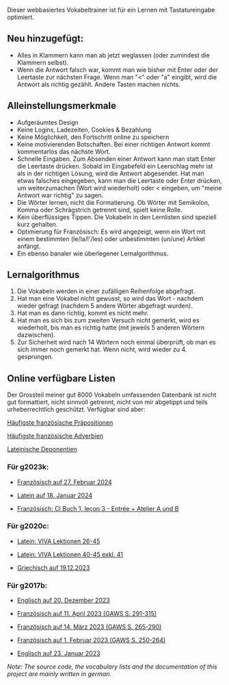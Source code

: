 Dieser webbasiertes Vokabeltrainer ist für ein Lernen mit Tastatureingabe optimiert.


## Neu hinzugefügt:
- Alles in Klammern kann man ab jetzt weglassen (oder zumindest die Klammern selbst).
- Wenn die Antwort falsch war, kommt man wie bisher mit Enter oder der Leertaste zur nächsten Frage. Wenn man "<" oder "a" eingibt, wird die Antwort als richtig gezählt. Andere Tasten machen nichts.

## Alleinstellungsmerkmale
- Aufgeräumtes Design
- Keine Logins, Ladezeiten, Cookies & Bezahlung
- Keine Möglichkeit, den Fortschritt online zu speichern
- Keine motivierenden Botschaften. Bei einer richtigen Antwort kommt kommentarlos das nächste Wort.
- Schnelle Eingaben. Zum Absenden einer Antwort kann man statt Enter die Leertaste drücken. Sobald im Eingabefeld ein Leerschlag mehr ist als in der richtigen Lösung, wird die Antwort abgesendet. Hat man etwas falsches eingegeben, kann man die Leertaste oder Enter drücken, um weiterzumachen (Wort wird wiederholt) oder < eingeben, um "meine Antwort war richtig" zu sagen.
- Die Wörter lernen, nicht die Formatierung. Ob Wörter mit Semikolon, Komma oder Schrägstrich getrennt sind, spielt keine Rolle.
- Kein überflüssiges Tippen. Die Vokabeln in den Lernlisten sind speziell kurz gehalten.
- Optimierung für Französisch: Es wird angezeigt, wenn ein Wort mit einem bestimmten (le/la/l'/les) oder unbestimmten (un/une) Artikel anfängt.
- Ein ebenso banaler wie überlegener Lernalgorithmus.

## Lernalgorithmus
1. Die Vokabeln werden in einer zufälligen Reihenfolge abgefragt.
2. Hat man eine Vokabel nicht gewusst, so wird das Wort - nachdem wieder gefragt (nachdem 5 andere Wörter abgefragt wurden).
3. Hat man es dann richtig, kommt es nicht mehr.
4. Hat man es sich bis zum zweiten Versuch nicht gemerkt, wird es wiederholt, bis man es richtig hatte (mit jeweils 5 anderen Wörtern dazwischen).
5. Zur Sicherheit wird nach 14 Wörtern noch einmal überprüft, ob man es sich immer noch gemerkt hat. Wenn nicht, wird wieder zu 4. gesprungen.

## Online verfügbare Listen
Der Grossteil meiner gut 8000 Vokabeln umfassenden Datenbank ist nicht gut formattiert, nicht sinnvoll getrennt, nicht von mir abgetippt und teils urheberrechtlich geschützt. Verfügbar sind aber:

[Häufigste französische Präpositionen](/vokabeltraining/abfragen?folder=franz&file=praepositionen)

[Häufigste französische Adverbien](/vokabeltraining/abfragen?folder=franz&file=adverbien)

[Lateinische Deponentien](/vokabeltraining/abfragen?folder=latein&file=deponentien)

### Für g2023k:

- [Franz&ouml;sisch auf 27. Februar 2024](/vokabeltraining/abfragen?folder=g2023k&file=franz_2024-02-27)

- [Latein auf 18. Januar 2024](/vokabeltraining/abfragen?folder=g2023k&file=latein_2024-01-18)

- [Franz&ouml;sisch: CI Buch 1, leçon 3 - Entrée + Atelier A und B](/vokabeltraining/abfragen?folder=g2023k&file=CI-1-3_entree_atelier-AB)

### Für g2020c:

- [Latein: VIVA Lektionen 26-45](/vokabeltraining/abfragen?folder=latein&file=viva_26-45)

- [Latein: VIVA Lektionen 40-45 exkl. 41](/vokabeltraining/abfragen?folder=latein&file=viva_40_42_43_44_45)

- [Griechisch auf 19.12.2023](/vokabeltraining/abfragen?folder=g2020c&file=griechisch_2023-12-19)


### Für g2017b:

- [Englisch auf 20. Dezember 2023](/vokabeltraining/abfragen?folder=g2023k&file=englisch_2023-12-20)

- [Französisch auf 11. April 2023 (GAWS S. 291-315)](/vokabeltraining/abfragen?folder=franz&file=2023-04-11)

- [Französisch auf 14. März 2023 (GAWS S. 265-290)](/vokabeltraining/abfragen?folder=franz&file=2023-03-14)

- [Französisch auf 1. Februar 2023 (GAWS S. 250-264)](/vokabeltraining/abfragen?folder=franz&file=2023-02-01)

- [Englisch auf 23. Januar 2023](/vokabeltraining/abfragen?folder=english&file=2023-01-13)

*Note: The source code, the vocabulary lists and the documentation of this project are mainly written in german.*
